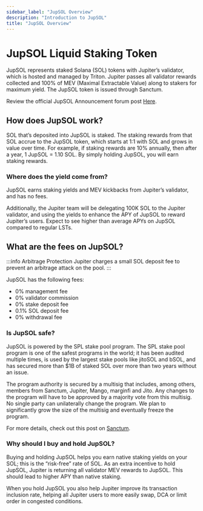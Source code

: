```yaml
---
sidebar_label: "JupSOL Overview"
description: "Introduction to JupSOL"
title: "JupSOL Overview"
---
```


# JupSOL Liquid Staking Token

JupSOL represents staked Solana (SOL) tokens with Jupiter’s validator, which is hosted and managed by Triton. Jupiter passes all validator rewards collected and 100% of MEV (Maximal Extractable Value) along to stakers for maximum yield. The JupSOL token is issued through Sanctum.

Review the official JupSOL Announcement forum post [Here](https://www.jupresear.ch/t/jupsol-jupiter-staked-sol/14666).

## How does JupSOL work?

SOL that’s deposited into JupSOL is staked. The staking rewards from that SOL accrue to the JupSOL token, which starts at 1:1 with SOL and grows in value over time. For example, if staking rewards are 10% annually, then after a year, 1 JupSOL = 1.10 SOL. By simply holding JupSOL, you will earn staking rewards.

### Where does the yield come from?

JupSOL earns staking yields and MEV kickbacks from Jupiter’s validator, and has no fees.

Additionally, the Jupiter team will be delegating 100K SOL to the Jupiter validator, and using the yields to enhance the APY of JupSOL to reward Jupiter’s users. Expect to see higher than average APYs on JupSOL compared to regular LSTs.

## What are the fees on JupSOL?
:::info Arbitrage Protection
Jupiter charges a small SOL deposit fee to prevent an arbitrage attack on the pool.
:::

JupSOL has the following fees:
- 0% management fee
- 0% validator commission
- 0% stake deposit fee
- 0.1% SOL deposit fee
- 0% withdrawal fee

### Is JupSOL safe?

JupSOL is powered by the SPL stake pool program. The SPL stake pool program is one of the safest programs in the world; it has been audited multiple times, is used by the largest stake pools like jitoSOL and bSOL, and has secured more than $1B of staked SOL over more than two years without an issue.

The program authority is secured by a multisig that includes, among others, members from Sanctum, Jupiter, Mango, marginfi and Jito. Any changes to the program will have to be approved by a majority vote from this multisig. No single party can unilaterally change the program. We plan to significantly grow the size of the multisig and eventually freeze the program.

For more details, check out this post on [Sanctum](https://learn.sanctum.so/docs/security/is-sanctum-safe).

### Why should I buy and hold JupSOL?

Buying and holding JupSOL helps you earn native staking yields on your SOL; this is the “risk-free” rate of SOL. As an extra incentive to hold JupSOL, Jupiter is returning all validator MEV rewards to JupSOL. This should lead to higher APY than native staking.

When you hold JupSOL you also help Jupiter improve its transaction inclusion rate, helping all Jupiter users to more easily swap, DCA or limit order in congested conditions.
